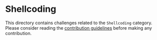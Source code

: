 # Shellcoding

This directory contains challenges related to the `Shellcoding` category.  
Please consider reading the [contribution guidelines](../.github/CONTRIBUTING.md) before making any contribution.
